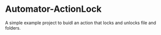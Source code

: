 Automator-ActionLock
====================

A simple example project to buidl an action that locks and unlocks file and folders.
